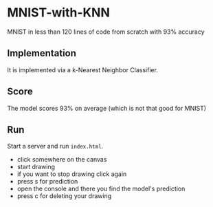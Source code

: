 # MNIST-with-KNN
MNIST in less than 120 lines of code from scratch with 93% accuracy

## Implementation
It is implemented via a k-Nearest Neighbor Classifier. 

## Score
The model scores 93% on average (which is not that good for MNIST)

## Run 
Start a server and run `index.html`. <br>

- click somewhere on the canvas
- start drawing 
- if you want to stop drawing click again
- press s for prediction
- open the console and there you find the model's prediction
- press c for deleting your drawing
